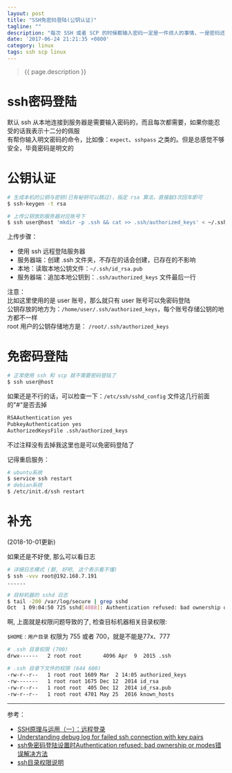 ```yaml
---
layout: post
title: "SSH免密码登陆(公钥认证)"
tagline: ""
description: "每次 SSH 或者 SCP 的时候都输入密码一定是一件烦人的事情，一是密码还不一定记得住，二是感觉每次敲一遍密码感觉没那么安全，三是服务器多了就。。。"
date: '2017-06-24 21:21:35 +0800'
category: linux
tags: ssh scp linux
---
```

> {{ page.description }}

# ssh密码登陆
默认 ssh 从本地连接到服务器是需要输入密码的，而且每次都需要，如果你能忍受的话我表示十二分的佩服     
有帮你输入明文密码的命令，比如像：`expect`、`sshpass` 之类的。但是总感觉不够安全，毕竟密码是明文的

# 公钥认证
```bash
# 生成本机的公钥与密钥(已有秘钥可以跳过)，指定 rsa 算法，直接敲3次回车即可
$ ssh-keygen -t rsa

# 上传公钥放到服务器对应账号下
$ ssh user@host 'mkdir -p .ssh && cat >> .ssh/authorized_keys' < ~/.ssh/id_rsa.pub
```
上传步骤：
- 使用 ssh 远程登陆服务器
- 服务器端：创建 .ssh 文件夹，不存在的话会创建，已存在的不影响
- 本地：读取本地公钥文件：`~/.ssh/id_rsa.pub`
- 服务器端：追加本地公钥到：`.ssh/authorized_keys` 文件最后一行

注意：  
比如这里使用的是 user 账号，那么就只有 user 账号可以免密码登陆      
公钥存放的地方为：`/home/user/.ssh/authorized_keys`，每个账号存储公钥的地方都不一样   
root 用户的公钥存储地方是： `/root/.ssh/authorized_keys`

# 免密码登陆
```bash
# 正常使用 ssh 和 scp 就不需要密码登陆了
$ ssh user@host
```

如果还是不行的话，可以检查一下：`/etc/ssh/sshd_config` 文件这几行前面的"#"是否去掉
```bash
RSAAuthentication yes
PubkeyAuthentication yes
AuthorizedKeysFile .ssh/authorized_keys
```
不过注释没有去掉我这里也是可以免密码登陆了

记得重启服务：
```bash
# ubuntu系统
$ service ssh restart
# debian系统
$ /etc/init.d/ssh restart
```

# 补充
(2018-10-01更新)

如果还是不好使, 那么可以看日志
```bash
# 详细日志模式 (额, 好吧, 这个表示看不懂)
$ ssh -vvv root@192.168.7.191
......

# 目标机器的 sshd 日志 
$ tail -200 /var/log/secure | grep sshd
Oct  1 09:04:50 725 sshd[4088]: Authentication refused: bad ownership or modes for directory /private/var/root
```

啊, 上面就是权限问题导致的了, 检查目标机器相关目录权限:

`$HOME` :  `用户目录` 权限为 755 或者 700，就是不能是77x、777

```bash
# .ssh 目录权限 (700)
drwx------   2 root root       4096 Apr  9  2015 .ssh

# .ssh 目录下文件的权限 (644 600)
-rw-r--r--   1 root root 1609 Mar  2 14:05 authorized_keys
-rw-------   1 root root 1675 Dec 12  2014 id_rsa
-rw-r--r--   1 root root  405 Dec 12  2014 id_rsa.pub
-rw-r--r--   1 root root 4701 May 25  2016 known_hosts
```

---
参考：
- [SSH原理与运用（一）：远程登录](http://www.ruanyifeng.com/blog/2011/12/ssh_remote_login.html)
- [Understanding debug log for failed ssh connection with key pairs](https://superuser.com/questions/1318789/understanding-debug-log-for-failed-ssh-connection-with-key-pairs)
- [ssh免密码登陆设置时Authentication refused: bad ownership or modes错误解决方法](https://www.bo56.com/ssh%E5%85%8D%E5%AF%86%E7%A0%81%E7%99%BB%E9%99%86%E8%AE%BE%E7%BD%AE%E6%97%B6authentication-refused-bad-ownership-or-modes%E9%94%99%E8%AF%AF%E8%A7%A3%E5%86%B3%E6%96%B9%E6%B3%95/)
- [ssh目录权限说明](https://blog.csdn.net/levy_cui/article/details/59524158)

